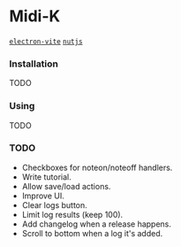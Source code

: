 # Midi-K

[`electron-vite`](https://electron-vite.org/)
[`nutjs`](https://nutjs.dev/)

### Installation

TODO

### Using

TODO

### TODO

- Checkboxes for noteon/noteoff handlers.
- Write tutorial.
- Allow save/load actions.
- Improve UI.
- Clear logs button.
- Limit log results (keep 100).
- Add changelog when a release happens.
- Scroll to bottom when a log it's added.
